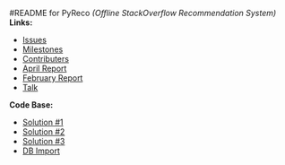 #README for PyReco _(Offline StackOverflow Recommendation System)_  
**Links:**  
* [Issues](https://github.com/ankitkumar93/csc510-se-project/issues)  
* [Milestones](https://github.com/ankitkumar93/csc510-se-project/milestones)  
* [Contributers](https://github.com/ankitkumar93/csc510-se-project/graphs/contributors)  
* [April Report](https://github.com/ankitkumar93/csc510-se-project/blob/master/Reports/report_aprl1.pdf)  
* [February Report](https://github.com/ankitkumar93/csc510-se-project/blob/master/Reports/report_feb1.pdf)
* [Talk](https://github.com/ankitkumar93/csc510-se-project/blob/master/Reports/talk.pdf)
  
**Code Base:**  
* [Solution #1](https://github.com/ankitkumar93/csc510-se-project/tree/master/Code%20Base/Solution%201)  
* [Solution #2](https://github.com/ankitkumar93/csc510-se-project/tree/master/Code%20Base/Solution%202)  
* [Solution #3](https://github.com/ankitkumar93/csc510-se-project/tree/master/Code%20Base/Solution%203)  
* [DB Import](https://github.com/ankitkumar93/csc510-se-project/tree/db_import)  
